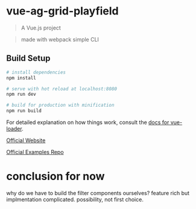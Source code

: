 # vue-ag-grid-playfield

> A Vue.js project

> made with webpack simple CLI

## Build Setup

``` bash
# install dependencies
npm install

# serve with hot reload at localhost:8080
npm run dev

# build for production with minification
npm run build
```

For detailed explanation on how things work, consult the [docs for vue-loader](http://vuejs.github.io/vue-loader).

[Official Website](https://www.ag-grid.com/best-vuejs-data-grid/)

[Official Examples Repo](https://github.com/ag-grid/ag-grid-vue-example/)

# conclusion for now

why do we have to build the filter components ourselves? feature rich but implmentation complicated. possibility, not first choice.
